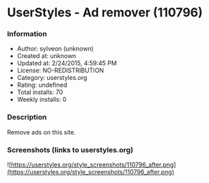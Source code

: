 # UserStyles - Ad remover (110796)

### Information
- Author: syIveon (unknown)
- Created at: unknown
- Updated at: 2/24/2015, 4:59:45 PM
- License: NO-REDISTRIBUTION
- Category: userstyles.org
- Rating: undefined
- Total installs: 70
- Weekly installs: 0


### Description
Remove ads on this site.


### Screenshots (links to userstyles.org)
![https://userstyles.org/style_screenshots/110796_after.png](https://userstyles.org/style_screenshots/110796_after.png)


